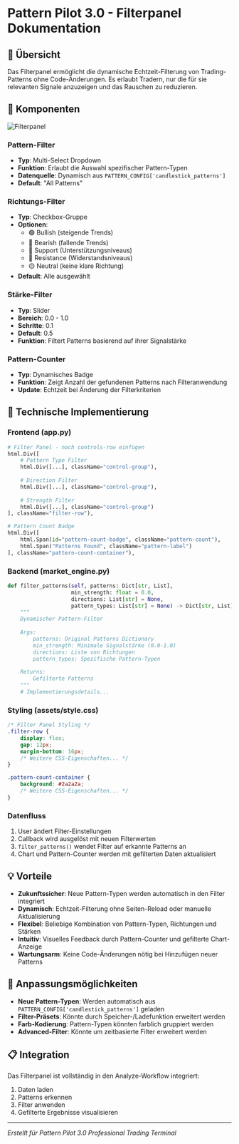 # Pattern Pilot 3.0 - Filterpanel Dokumentation

## 🎯 Übersicht

Das Filterpanel ermöglicht die dynamische Echtzeit-Filterung von Trading-Patterns ohne Code-Änderungen. Es erlaubt Tradern, nur die für sie relevanten Signale anzuzeigen und das Rauschen zu reduzieren.

## 🧩 Komponenten

![Filterpanel](https://example.com/filterpanel.png)

### Pattern-Filter
- **Typ**: Multi-Select Dropdown
- **Funktion**: Erlaubt die Auswahl spezifischer Pattern-Typen
- **Datenquelle**: Dynamisch aus `PATTERN_CONFIG['candlestick_patterns']`
- **Default**: "All Patterns"

### Richtungs-Filter
- **Typ**: Checkbox-Gruppe
- **Optionen**:
  - 🟢 Bullish (steigende Trends)
  - 🔴 Bearish (fallende Trends)
  - 🔷 Support (Unterstützungsniveaus)
  - 🔷 Resistance (Widerstandsniveaus)
  - 🟡 Neutral (keine klare Richtung)
- **Default**: Alle ausgewählt

### Stärke-Filter
- **Typ**: Slider
- **Bereich**: 0.0 - 1.0
- **Schritte**: 0.1
- **Default**: 0.5
- **Funktion**: Filtert Patterns basierend auf ihrer Signalstärke

### Pattern-Counter
- **Typ**: Dynamisches Badge
- **Funktion**: Zeigt Anzahl der gefundenen Patterns nach Filteranwendung
- **Update**: Echtzeit bei Änderung der Filterkriterien

## 🔧 Technische Implementierung

### Frontend (app.py)
```python
# Filter Panel - nach controls-row einfügen
html.Div([
    # Pattern Type Filter
    html.Div([...], className="control-group"),
    
    # Direction Filter
    html.Div([...], className="control-group"),
    
    # Strength Filter
    html.Div([...], className="control-group")
], className="filter-row"),

# Pattern Count Badge
html.Div([
    html.Span(id="pattern-count-badge", className="pattern-count"),
    html.Span("Patterns Found", className="pattern-label")
], className="pattern-count-container"),
```

### Backend (market_engine.py)
```python
def filter_patterns(self, patterns: Dict[str, List], 
                    min_strength: float = 0.0,
                    directions: List[str] = None,
                    pattern_types: List[str] = None) -> Dict[str, List]:
    """
    Dynamischer Pattern-Filter
    
    Args:
        patterns: Original Patterns Dictionary
        min_strength: Minimale Signalstärke (0.0-1.0)
        directions: Liste von Richtungen 
        pattern_types: Spezifische Pattern-Typen
        
    Returns:
        Gefilterte Patterns
    """
    # Implementierungsdetails...
```

### Styling (assets/style.css)
```css
/* Filter Panel Styling */
.filter-row {
    display: flex;
    gap: 12px;
    margin-bottom: 16px;
    /* Weitere CSS-Eigenschaften... */
}

.pattern-count-container {
    background: #2a2a2a;
    /* Weitere CSS-Eigenschaften... */
}
```

### Datenfluss
1. User ändert Filter-Einstellungen
2. Callback wird ausgelöst mit neuen Filterwerten
3. `filter_patterns()` wendet Filter auf erkannte Patterns an
4. Chart und Pattern-Counter werden mit gefilterten Daten aktualisiert

## 💡 Vorteile

- **Zukunftssicher**: Neue Pattern-Typen werden automatisch in den Filter integriert
- **Dynamisch**: Echtzeit-Filterung ohne Seiten-Reload oder manuelle Aktualisierung
- **Flexibel**: Beliebige Kombination von Pattern-Typen, Richtungen und Stärken
- **Intuitiv**: Visuelles Feedback durch Pattern-Counter und gefilterte Chart-Anzeige
- **Wartungsarm**: Keine Code-Änderungen nötig bei Hinzufügen neuer Patterns

## 🔄 Anpassungsmöglichkeiten

- **Neue Pattern-Typen**: Werden automatisch aus `PATTERN_CONFIG['candlestick_patterns']` geladen
- **Filter-Präsets**: Könnte durch Speicher-/Ladefunktion erweitert werden
- **Farb-Kodierung**: Pattern-Typen könnten farblich gruppiert werden
- **Advanced-Filter**: Könnte um zeitbasierte Filter erweitert werden

## 📋 Integration

Das Filterpanel ist vollständig in den Analyze-Workflow integriert:
1. Daten laden
2. Patterns erkennen
3. Filter anwenden
4. Gefilterte Ergebnisse visualisieren

---

*Erstellt für Pattern Pilot 3.0 Professional Trading Terminal*